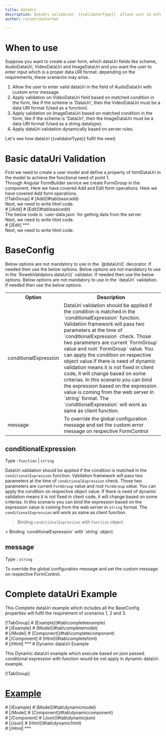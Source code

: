 ```yaml
---
title: dataUri
description: dataUri validation  {{validatorType}}  allows user to enter the input which is a valid data Uri.
author: rxcontributortwo

---
```

# When to use
Suppose you want to create a user form, which dataUri fields like scheme, AudioDataUri, VideoDataUri and ImageDataUri and you want the user to enter input which is a proper data URI format. depending on the requirements, these scenarios may arise..
<ol>
   <li>Allow the user to enter valid dataUri in the field of AudioDataUri with custom error message.</li>
   <li>Apply validation on VideoDataUri  field based on matched condition in the form, like if the scheme is 'DataUri', then the VideoDataUri  must be a data URI format (Used as a function).</li>
   <li>Apply validation on ImageDataUri based on matched condition in the form, like if the scheme is 'DataUri', then the ImageDataUri must be a data URI format (Used as a string datatype).</li>
   <data-scope scope="['decorator','validator']">
   <li>Apply dataUri validation dynamically based on server rules.</li>
   </data-scope>
</ol>
Let's see how dataUri  {{validatorType}}  fulfil the need.

# Basic dataUri Validation
<data-scope scope="['decorator','template-driven']">
First we need to create a user model and define a property of htmlDataUri in the model to achieve the functional need of point 1.
<div component="app-code" key="dataUri-add-model"></div> 
</data-scope>
Through Angular FormBuilder service we create FormGroup in the component.
<data-scope scope="['decorator']">
Here we have covered Add and Edit form operations. 
</data-scope>

<data-scope scope="['validator','template-driven']">
Here we have covered Add form operations. 
</data-scope>

<data-scope scope="['decorator']">
<div component="app-tabs" key="basic-operations"></div>
[!TabGroup]
# [Add](#tab\basicadd)
<div component="app-code" key="dataUri-add-component"></div> 
Next, we need to write html code.
<div component="app-code" key="dataUri-add-html"></div> 
<div component="app-example-runner" ref-component="app-dataUri-add"></div>
# [/Add]
# [Edit](#tab\basicedit)
<div component="app-code" key="dataUri-edit-component"></div>
The below code is `user-data.json` for getting data from the server 
<div component="app-code" key="dataUri-edit-json"></div> 
Next, we need to write html code.
<div component="app-code" key="dataUri-edit-html"></div> 
<div component="app-example-runner" ref-component="app-dataUri-edit"></div>
# [/Edit]
***
</data-scope>

<data-scope scope="['validator','template-driven']">
<div component="app-code" key="dataUri-add-component"></div> 
Next, we need to write html code.
<div component="app-code" key="dataUri-add-html"></div> 
<div component="app-example-runner" ref-component="app-dataUri-add"></div>
</data-scope>

# BaseConfig
<data-scope scope="['decorator']">
Below options are not mandatory to use in the `@dataUri()` decorator. If needed then use the below options.
</data-scope>
<data-scope scope="['validator']">
Below options are not mandatory to use in the `RxwebValidators.dataUri()` validator. If needed then use the below options.
</data-scope>
<data-scope scope="['template-driven']">
Below options are not mandatory to use in the `dataUri` validation. If needed then use the below options.
</data-scope>

<table class="table table-bordered table-striped">
<tr><th>Option</th><th>Description</th></tr>
<tr><td><a  (click)='scrollTo("#conditionalExpression")' title="conditionalExpression">conditionalExpression</a></td><td>DataUri validation should be applied if the condition is matched in the `conditionalExpression` function. Validation framework will pass two parameters at the time of `conditionalExpression` check. Those two parameters are current `FormGroup` value and root `FormGroup` value. You can apply the condition on respective object value.If there is need of dynamic validation means it is not fixed in client code, it will change based on some criterias. In this scenario you can bind the expression based on the expression value is coming from the web server in `string` format. The `conditionalExpression` will work as same as client function.</td></tr>
<tr><td><a  (click)='scrollTo("#message")' title="message">message</a></td><td>To override the global configuration message and set the custom error message on respective FormControl</td></tr>
</table>

## conditionalExpression 
Type :  `Function`  |  `string` 

DataUri validation should be applied if the condition is matched in the `conditionalExpression` function. Validation framework will pass two parameters at the time of `conditionalExpression` check. Those two parameters are current `FormGroup` value and root `FormGroup` value. You can apply the condition on respective object value.
If there is need of dynamic validation means it is not fixed in client code, it will change based on some criterias. In this scenario you can bind the expression based on the expression value is coming from the web server in `string` format. The `conditionalExpression` will work as same as client function.

> Binding `conditionalExpression` with `Function` object.
<div component="app-code" key="dataUri-conditionalExpressionExampleFunction-model"></div> 
> Binding `conditionalExpression` with `string` object.
<div component="app-code" key="dataUri-conditionalExpressionExampleString-model"></div> 

<div component="app-example-runner" ref-component="app-dataUri-conditionalExpression" title="dataUri {{validatorType}} with conditionalExpression" key="conditionalExpression"></div>

## message 
Type :  `string` 

To override the global configuration message and set the custom message on respective FormControl.

<div component="app-code" key="dataUri-messageExample-model"></div> 
<div component="app-example-runner" ref-component="app-dataUri-message" title="dataUri {{validatorType}} with message" key="message"></div>

# Complete dataUri Example

This Complete dataUri example which includes all the BaseConfig properties will fulfil the requirement of scenarios 1, 2 and 3.

<div component="app-tabs" key="complete"></div>
[!TabGroup]
# [Example](#tab\completeexample)
<div component="app-example-runner" ref-component="app-dataUri-complete"></div>
# [/Example]
<data-scope scope="['decorator','template-driven']">
# [Model](#tab\completemodel)
<div component="app-code" key="dataUri-complete-model"></div> 
# [/Model]
</data-scope>
# [Component](#tab\completecomponent)
<div component="app-code" key="dataUri-complete-component"></div> 
# [/Component]
# [Html](#tab\completehtml)
<div component="app-code" key="dataUri-complete-html"></div> 
# [/Html]
***

<data-scope scope="['decorator','validator']">
# Dynamic dataUri Example

This Dynamic dataUri example which execute based on json passed. conditional expression with function would be not apply in dynamic dataUri example. 

<div component="app-tabs" key="dynamic"></div>

[!TabGroup]
# [Example](#tab\dynamicexample)
<div component="app-example-runner" ref-component="app-dataUri-dynamic"></div>
# [/Example]
<data-scope scope="['decorator']">
# [Model](#tab\dynamicmodel)
<div component="app-code" key="dataUri-dynamic-model"></div>
# [/Model]
</data-scope>
# [Component](#tab\dynamiccomponent)
<div component="app-code" key="dataUri-dynamic-component"></div>
# [/Component]
# [Json](#tab\dynamicjson)
<div component="app-code" key="dataUri-dynamic-json"></div>
# [/Json]
# [Html](#tab\dynamichtml)
<div component="app-code" key="dataUri-dynamic-html"></div>
# [/Html]
***
</data-scope>
